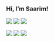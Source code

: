
<!-- <img align='right' src="https://github-readme-stats.vercel.app/api?username=saarimrahman&count_private=true&show_icons=True&theme=dark"> -->

### Hi, I’m Saarim!


<a href="https://www.linkedin.com/in/saarimrahman/" target="_blank"><img src="https://img.shields.io/badge/LinkedIn-0077B5?style=for-the-badge&logo=linkedin&logoColor=white"></a>
<a href="https://medium.com/@saarimrahman" target="_blank"><img src="https://img.shields.io/badge/Medium-12100E?style=for-the-badge&logo=medium&logoColor=white"></a>
<a href="mailto:saarim@berkeley.edu" target="_blank"><img src="https://img.shields.io/badge/Gmail-D14836?style=for-the-badge&logo=gmail&logoColor=white"></a>

<a href="https://open.spotify.com/user/aaysus" target="_blank"><img src="https://img.shields.io/badge/Spotify-1ED760?&style=for-the-badge&logo=spotify&logoColor=white"></a>
<a href="https://saarim.me" target="_blank"><img src="https://img.shields.io/badge/Portfolio-%23000000.svg?style=for-the-badge&logo=firefox&logoColor=#FF7139"></a>
<a href="https://www.kaggle.com/saarimrahman" target="_blank"><img src="https://img.shields.io/badge/Kaggle-20BEFF?style=for-the-badge&logo=Kaggle&logoColor=white"></a>
